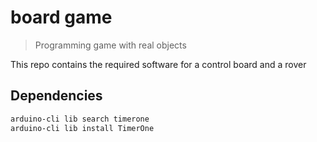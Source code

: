 # board game

> Programming game with real objects

This repo contains the required software for a control board and a rover

## Dependencies

```bash
arduino-cli lib search timerone
arduino-cli lib install TimerOne
```
